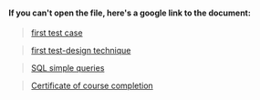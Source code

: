 #### If you can't open the file, here's a google link to the document:

> [first test case](https://docs.google.com/spreadsheets/d/10X1w86rH2IJY30Owdhb396ZlCF0DTGm2HSCi-wIZ-hY/edit?usp=sharing)

> [first test-design technique](https://docs.google.com/spreadsheets/d/1SwI94H9gOd_qvBKGC0yZRsMOMvckxt8Y-ZHoXm_9rQo/edit?usp=sharing)

> [SQL simple queries](https://docs.google.com/spreadsheets/d/1FM6RtTbdem-Amj9qVgsWF1ao_M_wNdlgAfpR6eunSJk/edit?usp=sharing)

> [Certificate of course completion](https://drive.google.com/file/d/1iQfV6RV71vkGhSdEMmKEo764g-IEHt_4/view?usp=share_link)
